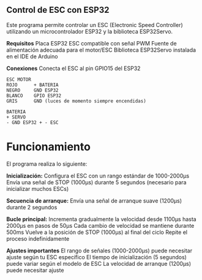 ## Control de ESC con ESP32 ##
Este programa permite controlar un ESC (Electronic Speed Controller) utilizando un microcontrolador ESP32 y la biblioteca ESP32Servo.

**Requisitos**
Placa ESP32
ESC compatible con señal PWM
Fuente de alimentación adecuada para el motor/ESC
Biblioteca ESP32Servo instalada en el IDE de Arduino

**Conexiones**
Conecta el ESC al pin GPIO15 del ESP32

```
ESC MOTOR
ROJO      + BATERIA
NEGRO     GND ESP32
BLANCO    GPIO ESP32
GRIS      GND (luces de momento siempre encendidas)

BATERIA
+ SERVO
- GND ESP32 + - ESC
```

# Funcionamiento #

El programa realiza lo siguiente:

**Inicialización:**
Configura el ESC con un rango estándar de 1000-2000μs
Envía una señal de STOP (1000μs) durante 5 segundos (necesario para inicializar muchos ESCs)

**Secuencia de arranque:**
Envía una señal de arranque suave (1200μs) durante 2 segundos

**Bucle principal:**
Incrementa gradualmente la velocidad desde 1100μs hasta 2000μs en pasos de 50μs
Cada cambio de velocidad se mantiene durante 500ms
Vuelve a la posición de STOP (1000μs) al final del ciclo
Repite el proceso indefinidamente

**Ajustes importantes**
El rango de señales (1000-2000μs) puede necesitar ajuste según tu ESC específico
El tiempo de inicialización (5 segundos) puede variar según el modelo de ESC
La velocidad de arranque (1200μs) puede necesitar ajuste
